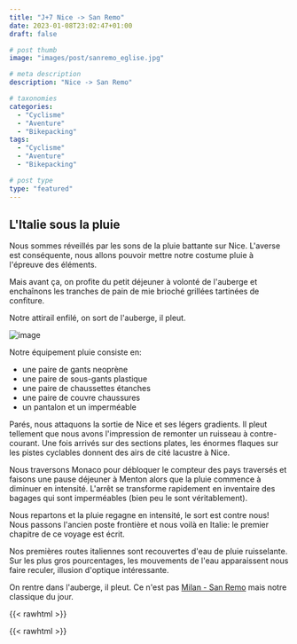 ```yaml
---
title: "J+7 Nice -> San Remo"
date: 2023-01-08T23:02:47+01:00
draft: false

# post thumb
image: "images/post/sanremo_eglise.jpg"

# meta description
description: "Nice -> San Remo"

# taxonomies
categories:
  - "Cyclisme" 
  - "Aventure" 
  - "Bikepacking"
tags:
  - "Cyclisme" 
  - "Aventure" 
  - "Bikepacking"

# post type
type: "featured"
---
```


## L'Italie sous la pluie

Nous sommes réveillés par les sons de la pluie battante sur Nice. L'averse est conséquente, nous allons pouvoir mettre notre costume pluie à l'épreuve des éléments. 

Mais avant ça, on profite du petit déjeuner à volonté de l'auberge et enchaînons les tranches de pain de mie brioché grillées tartinées de confiture. 

Notre attirail enfilé, on sort de l'auberge, il pleut. 

![image](../../images/post/sanremo_kway.jpg)

Notre équipement pluie consiste en:
- une paire de gants neoprène
- une paire de sous-gants plastique 
- une paire de chaussettes étanches 
- une paire de couvre chaussures
- un pantalon et un imperméable 

Parés, nous attaquons la sortie de Nice et ses légers gradients. Il pleut tellement que nous avons l'impression de remonter un ruisseau à contre-courant. Une fois arrivés sur des sections plates, les énormes flaques sur les pistes cyclables donnent des airs de cité lacustre à Nice. 

Nous traversons Monaco pour débloquer le compteur des pays traversés et faisons une pause déjeuner à Menton alors que la pluie commence à diminuer en intensité. L'arrêt se transforme rapidement en inventaire des bagages qui sont imperméables (bien peu le sont véritablement). 

Nous repartons et la pluie regagne en intensité, le sort est contre nous! Nous passons l'ancien poste frontière et nous voilà en Italie: le premier chapitre de ce voyage est écrit. 

Nos premières routes italiennes sont recouvertes d'eau de pluie ruisselante. Sur les plus gros pourcentages, les mouvements de l'eau apparaissent nous faire reculer, illusion d'optique intéressante. 

On rentre dans l'auberge, il pleut. Ce n'est pas [Milan - San Remo](https://fr.m.wikipedia.org/wiki/Milan-San_Remo) mais notre classique du jour. 

{{< rawhtml >}} 
<div class="strava-embed-placeholder" data-embed-type="activity" data-embed-id="8360491274"></div><script src="https://strava-embeds.com/embed.js"></script>
{{< rawhtml >}}

